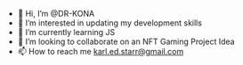 - 👋 Hi, I’m @DR-KONA
- 👀 I’m interested in updating my development skills
- 🌱 I’m currently learning JS
- 💞️ I’m looking to collaborate on an NFT Gaming Project Idea
- 📫 How to reach me karl.ed.starr@gmail.com

<!---
DR-KONA/DR-KONA is a ✨ special ✨ repository because its `README.md` (this file) appears on your GitHub profile.
You can click the Preview link to take a look at your changes.
--->
